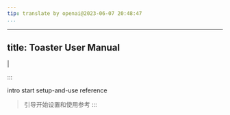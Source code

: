 ```yaml
---
tip: translate by openai@2023-06-07 20:48:47
...
```

---
title: Toaster User Manual
--------------------------

|

:::

intro start setup-and-use reference

> 引导开始设置和使用参考
> :::
